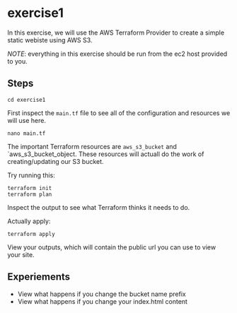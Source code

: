 # exercise1

In this exercise, we will use the AWS Terraform Provider to create a simple static webiste using AWS S3.

_NOTE_: everything in this exercise should be run from the ec2 host provided to you.

## Steps

```
cd exercise1
```

First inspect the `main.tf` file to see all of the configuration and resources we will use here.

```
nano main.tf
```

The important Terraform resources are `aws_s3_bucket` and `aws_s3_bucket_object. These resources will actuall do the work of creating/updating our S3 bucket.

Try running this:

```
terraform init
terraform plan
```

Inspect the output to see what Terraform thinks it needs to do.

Actually apply:

```
terraform apply
```

View your outputs, which will contain the public url you can use to view your site.

## Experiements

- View what happens if you change the bucket name prefix
- View what happens if you change your index.html content
